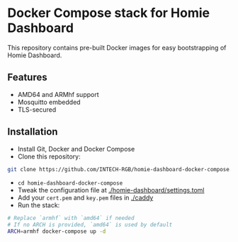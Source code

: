 # Docker Compose stack for Homie Dashboard

This repository contains pre-built Docker images for easy bootstrapping of 
Homie Dashboard.

## Features

* AMD64 and ARMhf support
* Mosquitto embedded
* TLS-secured

## Installation

* Install Git, Docker and Docker Compose
* Clone this repository:
```bash
git clone https://github.com/INTECH-RGB/homie-dashboard-docker-compose.git
```
* `cd homie-dashboard-docker-compose`
* Tweak the configuration file at [./homie-dashboard/settings.toml](homie-dashboard/settings.toml)
* Add your `cert.pem` and `key.pem` files in [./caddy](caddy/)
* Run the stack:
```bash
# Replace `armhf` with `amd64` if needed
# If no ARCH is provided, `amd64` is used by default
ARCH=armhf docker-compose up -d
```
